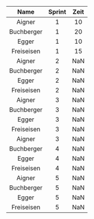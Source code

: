 **Name**|**Sprint**|**Zeit**
:-------:|:-------:|:-------:
Aigner|1|10
Buchberger|1|20
Egger|1|10
Freiseisen|1|15
Aigner|2|NaN
Buchberger|2|NaN
Egger|2|NaN
Freiseisen|2|NaN
Aigner|3|NaN
Buchberger|3|NaN
Egger|3|NaN
Freiseisen|3|NaN
Aigner|3|NaN
Buchberger|4|NaN
Egger|4|NaN
Freiseisen|4|NaN
Aigner|5|NaN
Buchberger|5|NaN
Egger|5|NaN
Freiseisen|5|NaN

